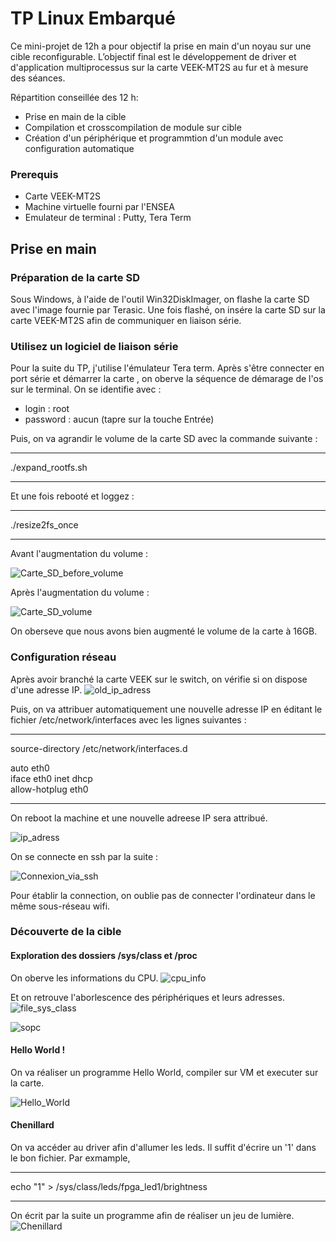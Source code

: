 # TP Linux Embarqué

Ce mini-projet de 12h a pour objectif la prise en main d'un noyau sur une cible reconfigurable. L’objectif final est le développement de driver et d'application multiprocessus sur la carte VEEK-MT2S au fur et à mesure des séances. 

Répartition conseillée des 12 h:
- Prise en main de la cible 
- Compilation et crosscompilation de module sur cible
- Création d'un périphérique et programmtion d'un module avec configuration automatique

### Prerequis
- Carte VEEK-MT2S
- Machine virtuelle fourni par l'ENSEA
- Emulateur de terminal : Putty, Tera Term

## Prise en main

### Préparation de la carte SD
Sous Windows, à l'aide de l'outil Win32DiskImager, on flashe la carte SD avec l'image fournie par Terasic.
Une fois flashé, on insére la carte SD sur la carte VEEK-MT2S afin de communiquer en liaison série.

### Utilisez un logiciel de liaison série

Pour la suite du TP, j'utilise l'émulateur Tera term.
Après s'être connecter en port série et démarrer la carte , on oberve la séquence de démarage de l'os sur le terminal.
On se identifie avec : 
- login : root
- password : aucun (tapre sur la touche Entrée)

Puis, on va agrandir le volume de la carte SD avec la commande suivante : 
***
./expand_rootfs.sh
***
Et une fois rebooté et loggez : 
***
./resize2fs_once
***

Avant l'augmentation du volume :

![Carte_SD_before_volume](https://github.com/MBkams/Linux_embedded/assets/105196572/3d7ac45f-84e6-4e96-86d0-fd810a660543)

Après l'augmentation du volume :

![Carte_SD_volume](https://github.com/MBkams/Linux_embedded/assets/105196572/c10b3e7b-f1df-4f87-b3ec-595b507b8258)

On oberseve que nous avons bien augmenté le volume de la carte à 16GB.

### Configuration réseau

Après avoir branché la carte VEEK sur le switch, on vérifie si on dispose d'une adresse IP.
![old_ip_adress](https://github.com/MBkams/Linux_embedded/assets/105196572/e4caecc6-9e7f-4fd8-9dd9-b9a2f9d76344)

Puis, on va attribuer automatiquement une nouvelle adresse IP en éditant le fichier /etc/network/interfaces avec les lignes suivantes : 

***
source-directory /etc/network/interfaces.d  

auto eth0  
iface eth0 inet dhcp  
allow-hotplug eth0  
***

On reboot la machine et une nouvelle adreese IP sera attribué.  

![ip_adress](https://github.com/MBkams/Linux_embedded/assets/105196572/9e64eb3c-fd2b-4235-91d3-f3b7d02758e2)

On se connecte en ssh par la suite :

![Connexion_via_ssh](https://github.com/MBkams/Linux_embedded/assets/105196572/70b5cc84-6579-48f9-b8d2-b2a3d964a0fb)

Pour établir la connection, on oublie pas de connecter l'ordinateur dans le même sous-réseau wifi.

### Découverte de la cible

#### Exploration des dossiers /sys/class et /proc

On oberve les informations du CPU.
![cpu_info](https://github.com/MBkams/Linux_embedded/assets/105196572/f8b74caf-0a58-47b4-9ea7-aa6f6d856708)

Et on retrouve l'aborlescence des périphériques et leurs adresses.
![file_sys_class](https://github.com/MBkams/Linux_embedded/assets/105196572/91930f66-f96c-4ce4-b8f3-d0a2c971c497)

![sopc](https://github.com/MBkams/Linux_embedded/assets/105196572/0db3c50b-a30d-40b0-a7b4-57442e9ccf09)

#### Hello World !

On va réaliser un programme Hello World, compiler sur VM et executer sur la carte.

![Hello_World](https://github.com/MBkams/Linux_embedded/assets/105196572/3179e6f6-7c72-4e53-9cb2-2116b468d9e8)

#### Chenillard

On va accéder au driver afin d'allumer les leds. Il suffit d'écrire un '1' dans le bon fichier.
Par exmample,

***
echo "1" > /sys/class/leds/fpga_led1/brightness
***

On écrit par la suite un programme afin de réaliser un jeu de lumière.
![Chenillard](https://github.com/MBkams/Linux_embedded/assets/105196572/1824e710-aa77-4a34-b9b6-081154fd1485)




